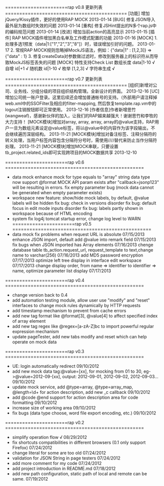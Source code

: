 ======================rap v0.8 更新列表===========================================
    [功能] 增加jQuery/Kissy插件，更好的使用RAP MOCK 2013-01-14
    [BUG] 修复JSON导入最外层为数组时失效的问题 2013-01-14
    [重构] 修复JSHint提出的N多个rap.js中的编码规范问题 2013-01-14
    [改进] 增加当前action的高亮显示 2013-01-15
    [插件] RAP MOCK插件增加黑白名单及工作模式配置的功能 2013-01-16
    [MOCK] 1. 处理多选1预发（data|1:["1","2","3","8"]）时，错误增加引好的问题。 2013-01-17
           2. 常规RAP MOCK规则忽略掉MockJS语法，例如：{"data|1" : [1,2,3]} => {"data" : 1}
           3. 修复createData对参数做过滤时，修改到服务器上的标识符从而导致MockJS标签丢失的问题
    [MOCK] 特性支持Check List
        数组长度 data|1-10 √
        自增     id|+1     √
        随机数   id|1-10   √
        枚举     [1,2,3]   √
        字符串生成         √




======================rap v0.7 更新列表===========================================
    [组织]新增对公司、业务线、分组分级的项目组织结构管理。全新设计的界面。 2013-12-16
    [UC]增加公司统一账户登录。这里后续还会增加普通帐号的支持。（外部用户请注释掉web.xml中的SSOFilter及相应的filter-mapping, 然后恢复template.rap.vm中的logout注销按钮即可正常使用。 2013-12-16
    [作者信息]作者新增思竹(wangweaf)，感谢新伙伴的加入，让我们的RAP越来越强大！谢谢思竹和李牧的大力支持！
    [MOCK模块]增加对array<number>, array<string>, array<object>, array<boolean>的@value支持，RAP用户一旦为数组元素设定@value标签，将以@value中的内容作为该字段输出，不会继续遍历深层结构。 2013-11-21
    [MOCK模块]增加对备注标签、注释分隔符的转义处理，当用户标签内容包含分隔符分号时，需使用////替代来防止当作分隔符处理。 2013-11-21
    [MOCK模块]增加MOCK串联，只要设置tb_project.related_ids即可实现跨项目的MOCK数据共享 2013-12-10

======================rap v0.6 =================================================
  * data mock
        enhance mock for type equals to "array<string>"
        string data type now support @format
        MOCK API param exists after "callback=jsonp123" will be resulting in errors.
        fix empty parameter bug (mock data cannot be generated when empty parameter exists)
  * workspace
        new feature: show/hide mock labels, by default, @value labels will be hidden
        fix bug: check in versions disorder
        fix bug: default focus in edit mode inputs disorder
        fix bug: labels partly shown in workspace because of HTML encoding
  * system
        fix log4j tomcat startup error, change log level to WARN
======================rap v0.5 =================================================
  * data mock
        fix problems when request URL is absolute 07/15/2013
        enhance JSON import, default add @value into remark field 07/15/2013
        fix bugs when JSON imported has Array<xxx> elements 07/16/2013
        chenge database table tb_action.request_url, request_template to text,change name to varchar(256) 07/16/2013
        add MD5 password encryption 07/17/2013
        optimize left tree display in interface edit workspace 07/17/2013
        change display order, from name => identifier to identifier => name, optimize parameter list display 07/17/2013

======================rap v0.4 =================================================
  * change version back to 0.4
  * add automation testing module, allow user use "modify" and "reset" interfaces to change mock rules dynamically by HTTP requests
  * add timestamp mechanism to prevent from cache errors
  * add new tag format like @format[3], @value[4] to affect specified index of array element
  * add new tag regex like @regex=[a-zA-Z]bc to import powerful regular expression mechanism
  * update pageTester, add new tabs modify and reset which can help operate on mock data

======================rap v0.3 =================================================
  * UE: login automatically redirect 09/10/2012
  * add new mock data tag:@value=[xx], for mocking from 01 to 30, eg->@value=2012-09-[xx], output: 2012-09-01, 2012-09-02, 2012-09-03...  09/10/2012
  * update mock service, add @type=array, @type=array_map, @length=\d+ for action description, add new _c callback  09/10/2012
  * add @code @end support for action description area for code formatting  09/10/2012
  * increase size of working area  09/10/2012
  * fix bugs (data type choose, word file export encoding, etc.)  09/10/2012

======================rap v0.2 =================================================
  * simplify operation flow √ 08/29/2012
  * fix shortcuts compatibilities in different browsers (0.1 only support Firefox)  07/24/2012
  * change literal for some are too old 07/24/2012
  * validation for JSON String in page testers 07/24/2012
  * add more comment for my code 07/24/2012
  * add project introduction in README.md 07/18/2012
  * add new path configuration, static path of local and remote can be same. 07/19/2012
